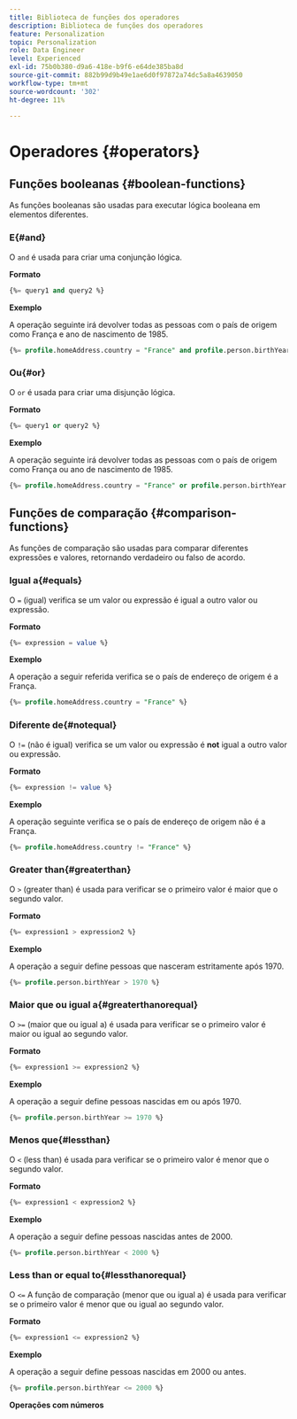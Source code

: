 ```yaml
---
title: Biblioteca de funções dos operadores
description: Biblioteca de funções dos operadores
feature: Personalization
topic: Personalization
role: Data Engineer
level: Experienced
exl-id: 75b0b380-d9a6-418e-b9f6-e64de385ba8d
source-git-commit: 882b99d9b49e1ae6d0f97872a74dc5a8a4639050
workflow-type: tm+mt
source-wordcount: '302'
ht-degree: 11%

---
```


# Operadores {#operators}

## Funções booleanas {#boolean-functions}

As funções booleanas são usadas para executar lógica booleana em elementos diferentes.

### E{#and}

O `and` é usada para criar uma conjunção lógica.

**Formato**

```sql
{%= query1 and query2 %}
```

**Exemplo**

A operação seguinte irá devolver todas as pessoas com o país de origem como França e ano de nascimento de 1985.

```sql
{%= profile.homeAddress.country = "France" and profile.person.birthYear = 1985 %}
```

### Ou{#or}

O `or` é usada para criar uma disjunção lógica.

**Formato**

```sql
{%= query1 or query2 %}
```

**Exemplo**

A operação seguinte irá devolver todas as pessoas com o país de origem como França ou ano de nascimento de 1985.

```sql
{%= profile.homeAddress.country = "France" or profile.person.birthYear = 1985 %}
```

<!--
## Not{#not}

The `not` (or `!`) function is used to create a logical negation.

**Format**

```sql
not ({QUERY})
!({QUERY})
```

**Example**

The following operation will return all people who do not have their home country as Canada.

```sql
not (homeAddress.countryISO = "CA")
```
-->





## Funções de comparação {#comparison-functions}

As funções de comparação são usadas para comparar diferentes expressões e valores, retornando verdadeiro ou falso de acordo.

### Igual a{#equals}

O `=` (igual) verifica se um valor ou expressão é igual a outro valor ou expressão.

**Formato**

```sql
{%= expression = value %}
```

**Exemplo**

A operação a seguir referida verifica se o país de endereço de origem é a França.

```sql
{%= profile.homeAddress.country = "France" %}
```

### Diferente de{#notequal}

O `!=` (não é igual) verifica se um valor ou expressão é **not** igual a outro valor ou expressão.

**Formato**

```sql
{%= expression != value %}
```

**Exemplo**

A operação seguinte verifica se o país de endereço de origem não é a França.

```sql
{%= profile.homeAddress.country != "France" %}
```

### Greater than{#greaterthan}

O `>` (greater than) é usada para verificar se o primeiro valor é maior que o segundo valor.

**Formato**

```sql
{%= expression1 > expression2 %}
```

**Exemplo**

A operação a seguir define pessoas que nasceram estritamente após 1970.

```sql
{%= profile.person.birthYear > 1970 %}
```

### Maior que ou igual a{#greaterthanorequal}

O `>=` (maior que ou igual a) é usada para verificar se o primeiro valor é maior ou igual ao segundo valor.

**Formato**

```sql
{%= expression1 >= expression2 %}
```

**Exemplo**

A operação a seguir define pessoas nascidas em ou após 1970.

```sql
{%= profile.person.birthYear >= 1970 %}
```

### Menos que{#lessthan}

O `<` (less than) é usada para verificar se o primeiro valor é menor que o segundo valor.

**Formato**

```sql
{%= expression1 < expression2 %}
```

**Exemplo**

A operação a seguir define pessoas nascidas antes de 2000.

```sql
{%= profile.person.birthYear < 2000 %}
```

### Less than or equal to{#lessthanorequal}

O `<=` A função de comparação (menor que ou igual a) é usada para verificar se o primeiro valor é menor que ou igual ao segundo valor.

**Formato**

```sql
{%= expression1 <= expression2 %}
```

**Exemplo**

A operação a seguir define pessoas nascidas em 2000 ou antes.

```sql
{%= profile.person.birthYear <= 2000 %}
```

**Operações com números**
